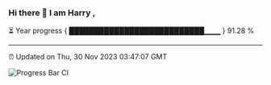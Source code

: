 ### Hi there 👋 I am Harry , 

⏳ Year progress { ███████████████████████████▁▁▁ } 91.28 %

---

⏰ Updated on Thu, 30 Nov 2023 03:47:07 GMT

![Progress Bar CI](https://github.com/duykhang68/duykhang68/workflows/Progress%20Bar%20CI/badge.svg)
